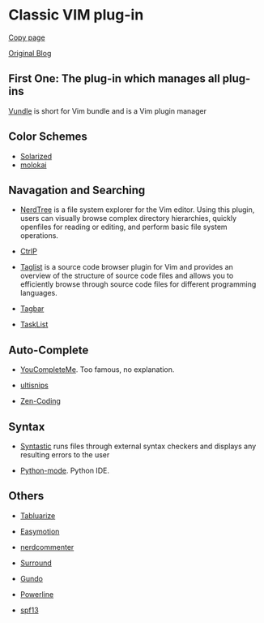 Classic VIM plug-in 
===

[Copy page](https://blog.csdn.net/mergerly/article/details/51671890)
 
[Original Blog](ju.outofmemory.cn/entry/79671) 

First One: The plug-in which manages all plug-ins
---
[Vundle](https://github.com/VundleVim/Vundle.vim) is short for Vim bundle and is a Vim plugin manager

Color Schemes
---
*  [Solarized](https://github.com/altercation/solarized)
*  [molokai](https://github.com/tomasr/molokai)

Navagation and Searching
---

* [NerdTree](https://github.com/scrooloose/nerdtree) is a file system explorer for the Vim editor. Using this plugin, users can visually browse complex directory
hierarchies, quickly openfiles for reading or editing, and perform basic file system operations.

* [CtrlP](https://github.com/kien/ctrlp.vim)

* [Taglist](https://github.com/vim-scripts/taglist.vim) is a source code browser plugin for Vim and provides an overview of the structure of source code files and 
allows you to efficiently browse through source code files for different programming languages.

* [Tagbar](https://github.com/majutsushi/tagbar)

* [TaskList](https://github.com/vim-scripts/TaskList.vim)

Auto-Complete
---

* [YouCompleteMe](https://github.com/Valloric/YouCompleteMe). Too famous, no explanation.

* [ultisnips](https://github.com/SirVer/ultisnips)

* [Zen-Coding](https://github.com/mattn/emmet-vim)

Syntax
---

* [Syntastic](https://github.com/vim-syntastic/syntastic) runs files through external syntax checkers and displays any resulting errors to the user

* [Python-mode](https://github.com/python-mode/python-mode). Python IDE.

Others
---
* [Tabluarize](https://github.com/godlygeek/tabular)

* [Easymotion](https://github.com/easymotion/vim-easymotion)

* [nerdcommenter](https://github.com/scrooloose/nerdcommenter)

* [Surround](https://github.com/tpope/vim-surround)

* [Gundo](https://github.com/sjl/gundo.vim)

* [Powerline](https://github.com/Lokaltog/vim-powerline)

* [spf13](https://github.com/spf13/spf13-vim)


